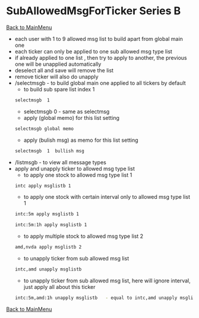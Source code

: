 
# SubAllowedMsgForTicker Series B
[Back to MainMenu](/docs/helpmain.md)
* each user with 1 to 9 allowed msg list to build apart from global main one
* each ticker can only be applied to one sub allowed msg type list
* if already applied to one list , then try to apply to another, the previous one will be unapplied automatically
* deselect all and save will remove the list
* remove ticker will also do unapply 
* /selectmsgb     - to build global main one applied to all tickers by default
    - to build sub spare list index 1
    ~~~bash 
    selectmsgb  1    
    ~~~
    - selectmsgb  0  - same as selectmsg
    - apply (global memo) for this list setting
    ~~~bash 
    selectmsgb global memo 
    ~~~
    - apply (bulish msg) as memo for this list setting 
    ~~~bash 
    selectmsgb  1  bullish msg
    ~~~    
* /listmsgb          - to view all message types 
* apply and unapply ticker to allowed msg type list
    - to apply one stock to allowed msg type list 1
    ~~~bash 
    intc apply msglistb 1 
    ~~~
    - to apply one stock with certain interval only to allowed msg type list 1
    ~~~bash 
    intc:5m apply msglistb 1 
    ~~~
    ~~~bash 
    intc:5m:1h apply msglistb 1 
    ~~~
    - to apply multiple stock to allowed msg type list 2
    ~~~bash 
    amd,nvda apply msglistb 2 
    ~~~
    - to unapply ticker from sub allowed msg list
    ~~~bash 
    intc,amd unapply msglistb 
    ~~~
    - to unapply ticker from sub allowed msg list, here will ignore interval, just apply all about this ticker
    ~~~bash 
    intc:5m,amd:1h unapply msglistb   - equal to intc,amd unapply msglist 
    ~~~
[Back to MainMenu](/docs/helpmain.md)